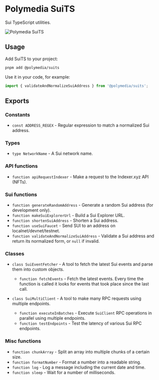 # Polymedia SuiTS

Sui TypeScript utilities.

![Polymedia SuiTS](https://assets.polymedia.app/img/suits/open-graph.webp)

## Usage

Add SuiTS to your project:
```bash
pnpm add @polymedia/suits
```

Use it in your code, for example:
```typescript
import { validateAndNormalizeSuiAddress } from '@polymedia/suits';
```

## Exports

### Constants

- `const ADDRESS_REGEX` - Regular expression to match a normalized Sui address.

### Types

- `type NetworkName` - A Sui network name.

### API functions

- `function apiRequestIndexer` - Make a request to the Indexer.xyz API (NFTs).

### Sui functions

- `function generateRandomAddress` - Generate a random Sui address (for development only).
- `function makeSuiExplorerUrl` - Build a Sui Explorer URL.
- `function shortenSuiAddress` - Shorten a Sui address.
- `function useSuiFaucet` - Send SUI to an address on localnet/devnet/testnet.
- `function validateAndNormalizeSuiAddress` - Validate a Sui address and return its normalized form, or `null` if invalid.

### Classes

- `class SuiEventFetcher` - A tool to fetch the latest Sui events and parse them into custom objects.
    - `function fetchEvents` - Fetch the latest events. Every time the function is called it looks
        for events that took place since the last call.

- `class SuiMultiClient` - A tool to make many RPC requests using multiple endpoints.
    - `function executeInBatches` - Execute `SuiClient` RPC operations in parallel using multiple endpoints.
    - `function testEndpoints` - Test the latency of various Sui RPC endpoints.

### Misc functions

- `function chunkArray` - Split an array into multiple chunks of a certain size.
- `function formatNumber` - Format a number into a readable string.
- `function log` - Log a message including the current date and time.
- `function sleep` - Wait for a number of milliseconds.
